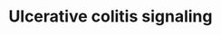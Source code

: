 ---
annotations:
- id: PW:0000013
  parent: disease pathway
  type: Pathway Ontology
  value: disease pathway
- id: DOID:0110901
  parent: genetic disease
  type: Disease Ontology
  value: inflammatory bowel disease 26
- id: DOID:8577
  type: Disease Ontology
  value: ulcerative colitis
authors:
- SMBachmann
- LeonieSieder
- AnaRodrigues
- Myrtevandebergh
- Eweitz
- Mkutmon
citedin: ''
communities: []
description: 'Ulcerative colitis (UC) together with Crohn’s disease (CD) are both
  chronic inflammation disorders in the gastrointestinal (GI) tract, and subtypes
  of inflammatory bowel disease (IBD). This inflammatory response in the GI tract
  is a result of various environmental and genetic components, microorganisms, and
  an impaired immune system. Among those many factors, changes in the luminal environment
  of the colonic epithelial cells are crucial and remain to be precisely analyzed.
  This pathway only considered UC, in which certain pathogens are found in increased
  or decreased amounts, compared to healthy controls.   In the upper section of the
  pathway, it is shown that the toll-like receptors (TLRs) recognized the components
  derived from microbes, such as flagellin, peptidoglycan (PGN), and lipopolysaccharide.
  As depicted on the left, also nucleotide-binding oligomerization domain (NOD) proteins,
  and antigen-presenting cells (APCs) recognized those microbial molecules. Activation
  of the TLR signaling pathway drives the upregulation of NF-kappa-B and its corresponding
  inflammation reaction. At the same time, the APC regulates the shift of naïve T-cells
  into effector T-cells and (Th2) and natural killer (NKT) T-cells. UC is mainly dominated
  by the Th2-type inflammation and the corresponding production of IL-4, IL-5, IL-13
  and IL-10.  '
last-edited: 2024-03-28
ndex: null
organisms:
- Homo sapiens
redirect_from:
- /index.php/Pathway:WP5174
- /instance/WP5174
- /instance/WP5174_r129376
revision: r129376
schema-jsonld:
- '@context': https://schema.org/
  '@id': https://wikipathways.github.io/pathways/WP5174.html
  '@type': Dataset
  creator:
    '@type': Organization
    name: WikiPathways
  description: 'Ulcerative colitis (UC) together with Crohn’s disease (CD) are both
    chronic inflammation disorders in the gastrointestinal (GI) tract, and subtypes
    of inflammatory bowel disease (IBD). This inflammatory response in the GI tract
    is a result of various environmental and genetic components, microorganisms, and
    an impaired immune system. Among those many factors, changes in the luminal environment
    of the colonic epithelial cells are crucial and remain to be precisely analyzed.
    This pathway only considered UC, in which certain pathogens are found in increased
    or decreased amounts, compared to healthy controls.   In the upper section of
    the pathway, it is shown that the toll-like receptors (TLRs) recognized the components
    derived from microbes, such as flagellin, peptidoglycan (PGN), and lipopolysaccharide.
    As depicted on the left, also nucleotide-binding oligomerization domain (NOD)
    proteins, and antigen-presenting cells (APCs) recognized those microbial molecules.
    Activation of the TLR signaling pathway drives the upregulation of NF-kappa-B
    and its corresponding inflammation reaction. At the same time, the APC regulates
    the shift of naïve T-cells into effector T-cells and (Th2) and natural killer
    (NKT) T-cells. UC is mainly dominated by the Th2-type inflammation and the corresponding
    production of IL-4, IL-5, IL-13 and IL-10.  '
  keywords:
  - FOXP3
  - GATA-3
  - 'IFN-y '
  - IL-10
  - IL-13
  - IL-4
  - IL-4R subunit alpha
  - IL-5
  - IL10
  - IL13
  - MDP
  - MHCII
  - NF-kappa-B
  - NFATc1
  - NFKB1
  - NOD2
  - PGN
  - STAT6
  - TGFB1
  - TLR2
  - 'TNF-α '
  - c-maf
  - yc
  license: CC0
  name: Ulcerative colitis signaling
seo: CreativeWork
title: Ulcerative colitis signaling
wpid: WP5174
---